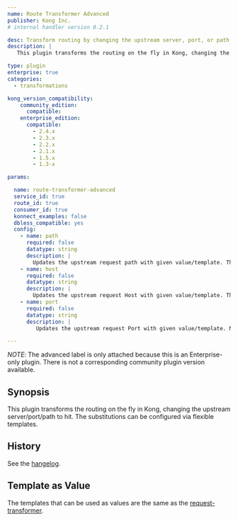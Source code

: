 ```yaml
---
name: Route Transformer Advanced
publisher: Kong Inc.
# internal handler version 0.2.1

desc: Transform routing by changing the upstream server, port, or path
description: |
   This plugin transforms the routing on the fly in Kong, changing the upstream server, port, or path to hit. The substitutions can be configured via flexible templates.

type: plugin
enterprise: true
categories:
  - transformations

kong_version_compatibility:
    community_edition:
      compatible:
    enterprise_edition:
      compatible:
        - 2.4.x
        - 2.3.x
        - 2.2.x
        - 2.1.x
        - 1.5.x
        - 1.3-x

params:

  name: route-transformer-advanced
  service_id: true
  route_id: true
  consumer_id: true
  konnect_examples: false
  dbless_compatible: yes
  config:
    - name: path
      required: false
      datatype: string
      description: |
        Updates the upstream request path with given value/template. This value can only be used to update the path part of the URI, not the scheme, nor the hostname.
    - name: host
      required: false
      datatype: string
      description: |
        Updates the upstream request Host with given value/template. This value can only be used to update the routing, it will not update the Host-header value.
    - name: port
      required: false
      datatype: string
      description: |
         Updates the upstream request Port with given value/template. Note that the port as set may be overridden again by DNS resolution (in case of SRV records,or an Upstream)

---
```


_NOTE_: The advanced label is only attached because this is an Enterprise-only
plugin. There is not a corresponding community plugin version available.

## Synopsis

This plugin transforms the routing on the fly in Kong, changing the upstream server/port/path to hit. The substitutions can be configured via flexible templates.

## History

See the [hangelog](https://github.com/Kong/kong-plugin-route-transformer-advanced/blob/master/CHANGELOG.md).

## Template as Value

The templates that can be used as values are the same as the [request-transformer](https://docs.konghq.com/hub/kong-inc/request-transformer-advanced/).

[badge-travis-url]: https://travis-ci.com/Kong/kong-plugin-route-transformer-advanced/branches
[badge-travis-image]: https://travis-ci.com/Kong/kong-plugin-route-transformer-advanced.svg?token=BfzyBZDa3icGPsKGmBHb&branch=master
